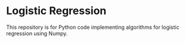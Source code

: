 # Logistic Regression

This repository is for Python code implementing algorithms for logistic regression using Numpy.
